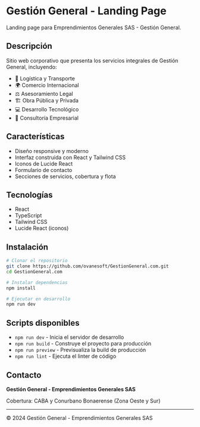 # Gestión General - Landing Page

Landing page para Emprendimientos Generales SAS - Gestión General.

## Descripción

Sitio web corporativo que presenta los servicios integrales de Gestión General, incluyendo:

- 🚚 Logística y Transporte
- 🌍 Comercio Internacional
- ⚖️ Asesoramiento Legal
- 🏗️ Obra Pública y Privada
- 💻 Desarrollo Tecnológico
- 💼 Consultoría Empresarial

## Características

- Diseño responsive y moderno
- Interfaz construida con React y Tailwind CSS
- Iconos de Lucide React
- Formulario de contacto
- Secciones de servicios, cobertura y flota

## Tecnologías

- React
- TypeScript
- Tailwind CSS
- Lucide React (iconos)

## Instalación

```bash
# Clonar el repositorio
git clone https://github.com/ovanesoft/GestionGeneral.com.git
cd GestionGeneral.com

# Instalar dependencias
npm install

# Ejecutar en desarrollo
npm run dev
```

## Scripts disponibles

- `npm run dev` - Inicia el servidor de desarrollo
- `npm run build` - Construye el proyecto para producción
- `npm run preview` - Previsualiza la build de producción
- `npm run lint` - Ejecuta el linter de código

## Contacto

**Gestión General - Emprendimientos Generales SAS**

Cobertura: CABA y Conurbano Bonaerense (Zona Oeste y Sur)

---

© 2024 Gestión General - Emprendimientos Generales SAS

